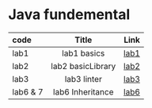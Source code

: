 
# Java fundemental 




|code                          | Title                      | Link                                     |
| :------------                |:---------------:           | -----:                                   |
| lab1                         | lab1 basics                | [lab1](./basics/readme.md)               |
| lab2                         | lab2 basicLibrary          | [lab2](./basiclibrary/)                  |
| lab3                         | lab3 linter                | [lab3](.//README.md)                     |
| lab6 & 7                     | lab6 Inheritance           | [lab6](./inheritance/readme.md)          |


